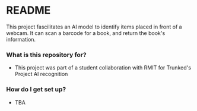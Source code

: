 # README #

This project fascilitates an AI model to identify items placed in front of a webcam. It can scan a barcode for a book, and return the book's information.

### What is this repository for? ###

* This project was part of a student collaboration with RMIT for Trunked's Project AI recognition

### How do I get set up? ###

* TBA
